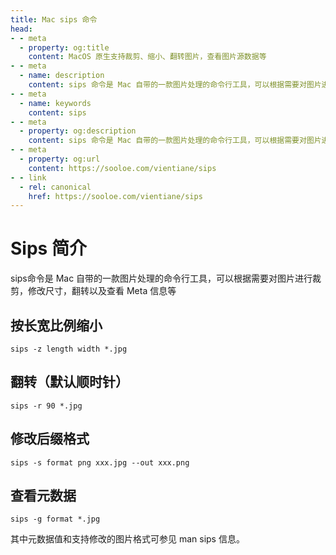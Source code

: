 ```yaml
---
title: Mac sips 命令
head:
- - meta
  - property: og:title
    content: MacOS 原生支持裁剪、缩小、翻转图片，查看图片源数据等
- - meta
  - name: description
    content: sips 命令是 Mac 自带的一款图片处理的命令行工具，可以根据需要对图片进行裁剪，修改尺寸，翻转以及查看Meta信息等
- - meta
  - name: keywords
    content: sips
- - meta
  - property: og:description
    content: sips 命令是 Mac 自带的一款图片处理的命令行工具，可以根据需要对图片进行裁剪，修改尺寸，翻转以及查看Meta信息等
- - meta
  - property: og:url
    content: https://sooloe.com/vientiane/sips
- - link
  - rel: canonical
    href: https://sooloe.com/vientiane/sips
---
```


# Sips 简介

sips命令是 Mac 自带的一款图片处理的命令行工具，可以根据需要对图片进行裁剪，修改尺寸，翻转以及查看 Meta 信息等

## 按长宽比例缩小

```
sips -z length width *.jpg
```

## 翻转（默认顺时针）

```
sips -r 90 *.jpg
```

## 修改后缀格式

```
sips -s format png xxx.jpg --out xxx.png
```

## 查看元数据

```
sips -g format *.jpg
```

其中元数据值和支持修改的图片格式可参见 man sips 信息。
    
